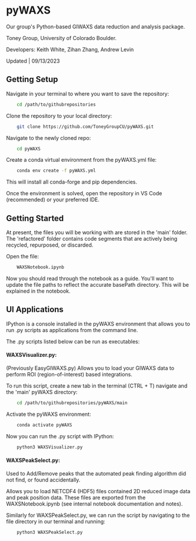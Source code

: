 # pyWAXS
Our group's Python-based GIWAXS data reduction and analysis package.

Toney Group, University of Colorado Boulder.

Developers: Keith White, Zihan Zhang, Andrew Levin

Updated | 09/13/2023

## Getting Setup
Navigate in your terminal to where you want to save the repository:
```bash
    cd /path/to/githubrepositories
```

Clone the repository to your local directory:
```bash
    git clone https://github.com/ToneyGroupCU/pyWAXS.git
```

Navigate to the newly cloned repo:
```bash
    cd pyWAXS
```

Create a conda virtual environment from the pyWAXS.yml file:
```bash
    conda env create -f pyWAXS.yml
```

This will install all conda-forge and pip dependencies. 

Once the environment is solved, open the repository in VS Code (recommended) or your preferred IDE.

## Getting Started
At present, the files you will be working with are stored in the 'main' folder. The 'refactored' folder contains code segments that are actively being recycled, repurposed, or discarded.

Open the file:

```python
    WAXSNotebook.ipynb
```

Now you should read through the notebook as a guide. You'll want to update the file paths to reflect the accurate basePath directory. This will be explained in the notebook. 

## UI Applications
IPython is a console installed in the pyWAXS environment that allows you to run .py scripts as applications from the command line.

The .py scripts listed below can be run as executables:
#### WAXSVisualizer.py: 
(Previously EasyGIWAXS.py) Allows you to load your GIWAXS data to perform ROI (region-of-interest) based integrations.

To run this script, create a new tab in the terminal (CTRL + T) navigate and the 'main' pyWAXS directory:
```bash
    cd /path/to/githubrepositories/pyWAXS/main
```
Activate the pyWAXS environment:
```bash
    conda activate pyWAXS
```
Now you can run the .py script with IPython:
```bash
    python3 WAXSVisualizer.py
```
#### WAXSPeakSelect.py: 
Used to Add/Remove peaks that the automated peak finding algorithm did not find, or found accidentally.

Allows you to load NETCDF4 (HDF5) files contained 2D reduced image data and peak position data. These files are exported from the WAXSNotebook.ipynb (see internal notebook documentation and notes). 

Similarly for WAXSPeakSelect.py, we can run the script by navigating to the file directory in our terminal and running:
```bash
    python3 WAXSPeakSelect.py
```

<!-- # Developer Notes on File Structure/Organization -->
<!-- -- MAIN FOLDER --
Folder Name: pyWAXS_main
Description: Main class files - .py scripts stored here should be a composite of scripts/notebooks found in all other folders. These will be the primary working classes. Please do not push to this unless you are confident in the updates you are adding.

-- INFORMATION & DATA FOLDERS --
Folder Name: notes
Description: Notes pertaining to algorithm development and implementation in the main pyWAXS classes.

Folder Name: examples
Description: Example data files from Keith's GIWAXS experiments at 11-BM (CMS), will also add an example notebook to this with templates at some point.

Folder Name: cif_repo (needs to be added)
Description: CIF image repository, also contains exported POSCAR files. Let's try to upkeep the folder organization scheme here.

-- OTHER FOLDERS: All other folders contain scripts and code segments that are being actively pulled from to construct the main working classes in 'pyWAXS_main'.
Folder Name: pyWAXS_analysis
Description: Scripts pertaining to GIWAXS image analysis, such as peak indexing, peak searching, single atom-basis Bragg peak calculations, etc.

Folder Name: pyWAXS_pyQt5app
Description: Scripts used to construct a working GUI application using the pyQt5 module.

Folder Name: pyWAXS_reduction
Description: Scripts for reducing GIWAXS data, there is some overlap here with the NSLS-II JupyterHub data reduction scripts.

Folder Name: pyWAXS_simulation
Description: Scripts for diffraction image simulation, essentially Zihan's 2D_diffraction repository on his personal Github page. -->

<!-- Folder Name: pyWAXS_nslsiijupyterhub
Description: Scripts adapted from the PyHyperScattering notebooks/code that are also implemented in the pyHyperScattering CMS branch repo on our group page. -->